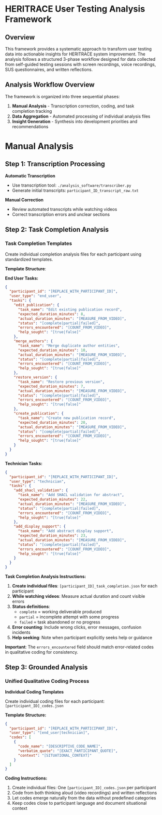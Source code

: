 # HERITRACE User Testing Analysis Framework

## Overview

This framework provides a systematic approach to transform user testing data into actionable insights for HERITRACE system improvement. The analysis follows a structured 3-phase workflow designed for data collected from self-guided testing sessions with screen recordings, voice recordings, SUS questionnaires, and written reflections.

## Analysis Workflow Overview

The framework is organized into three sequential phases:
1. **Manual Analysis** - Transcription correction, coding, and task completion tracking
2. **Data Aggregation** - Automated processing of individual analysis files  
3. **Insight Generation** - Synthesis into development priorities and recommendations

# Manual Analysis

## Step 1: Transcription Processing

**Automatic Transcription**
- Use transcription tool: `./analysis_software/transcriber.py`
- Generate initial transcripts: `participant_ID_transcript_raw.txt`

**Manual Correction**
- Review automated transcripts while watching videos
- Correct transcription errors and unclear sections

## Step 2: Task Completion Analysis

### Task Completion Templates

Create individual completion analysis files for each participant using standardized templates.

**Template Structure**:

**End User Tasks:**
```json
{
  "participant_id": "[REPLACE_WITH_PARTICIPANT_ID]",
  "user_type": "end_user",
  "tasks": {
    "edit_publication": {
      "task_name": "Edit existing publication record",
      "expected_duration_minutes": 8,
      "actual_duration_minutes": "[MEASURE_FROM_VIDEO]",
      "status": "[complete|partial|failed]",
      "errors_encountered": "[COUNT_FROM_VIDEO]",
      "help_sought": "[true|false]"
    },
    "merge_authors": {
      "task_name": "Merge duplicate author entities",
      "expected_duration_minutes": 10,
      "actual_duration_minutes": "[MEASURE_FROM_VIDEO]",
      "status": "[complete|partial|failed]",
      "errors_encountered": "[COUNT_FROM_VIDEO]",
      "help_sought": "[true|false]"
    },
    "restore_version": {
      "task_name": "Restore previous version",
      "expected_duration_minutes": 7,
      "actual_duration_minutes": "[MEASURE_FROM_VIDEO]",
      "status": "[complete|partial|failed]",
      "errors_encountered": "[COUNT_FROM_VIDEO]",
      "help_sought": "[true|false]"
    },
    "create_publication": {
      "task_name": "Create new publication record",
      "expected_duration_minutes": 20,
      "actual_duration_minutes": "[MEASURE_FROM_VIDEO]",
      "status": "[complete|partial|failed]",
      "errors_encountered": "[COUNT_FROM_VIDEO]",
      "help_sought": "[true|false]"
    }
  }
}
```

**Technician Tasks:**
```json
{
  "participant_id": "[REPLACE_WITH_PARTICIPANT_ID]",
  "user_type": "technician",
  "tasks": {
    "add_shacl_validation": {
      "task_name": "Add SHACL validation for abstract",
      "expected_duration_minutes": 22,
      "actual_duration_minutes": "[MEASURE_FROM_VIDEO]",
      "status": "[complete|partial|failed]",
      "errors_encountered": "[COUNT_FROM_VIDEO]",
      "help_sought": "[true|false]"
    },
    "add_display_support": {
      "task_name": "Add abstract display support",
      "expected_duration_minutes": 23,
      "actual_duration_minutes": "[MEASURE_FROM_VIDEO]",
      "status": "[complete|partial|failed]",
      "errors_encountered": "[COUNT_FROM_VIDEO]",
      "help_sought": "[true|false]"
    }
  }
}
```

**Task Completion Analysis Instructions:**
1. **Create individual files**: `[participant_ID]_task_completion.json` for each participant
2. **While watching videos**: Measure actual duration and count visible errors
3. **Status definitions**: 
   - `complete` = working deliverable produced
   - `partial` = incomplete attempt with some progress
   - `failed` = task abandoned or no progress
4. **Error counting**: Include wrong clicks, error messages, confusion incidents
5. **Help seeking**: Note when participant explicitly seeks help or guidance

**Important**: The `errors_encountered` field should match error-related codes in qualitative coding for consistency.

## Step 3: Grounded Analysis

### Unified Qualitative Coding Process

**Individual Coding Templates**

Create individual coding files for each participant: `[participant_ID]_codes.json`

**Template Structure:**
```json
{
  "participant_id": "[REPLACE_WITH_PARTICIPANT_ID]",
  "user_type": "[end_user|technician]",
  "codes": [
    {
      "code_name": "[DESCRIPTIVE_CODE_NAME]",
      "verbatim_quote": "[EXACT_PARTICIPANT_QUOTE]",
      "context": "[SITUATIONAL_CONTEXT]"
    }
  ]
}
```

**Coding Instructions:**
1. Create individual files: One `[participant_ID]_codes.json` per participant
2. Code from both thinking aloud (video recordings) and written reflections
3. Let codes emerge naturally from the data without predefined categories
4. Keep codes close to participant language and document situational context